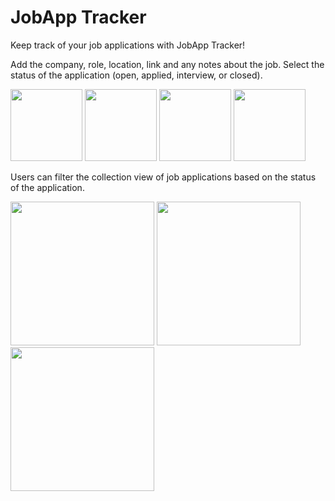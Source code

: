 # JobApp Tracker

Keep track of your job applications with JobApp Tracker!

Add the company, role, location, link and any notes about the job. Select the status of the application (open, applied, interview, or closed).
<p float="center">
<img src="https://user-images.githubusercontent.com/22801309/209336938-c3744ceb-c70b-482d-a8b5-470d2bd1b061.png" width="115">
<img src="https://user-images.githubusercontent.com/22801309/209336940-aeeff1ae-127c-48f0-8350-cdca13315ff0.png" width="115">
<img src="https://user-images.githubusercontent.com/22801309/209336941-6f1dd77e-2206-4a21-97e5-d1386036caac.png" width="115">
<img src="https://user-images.githubusercontent.com/22801309/209336942-8348a186-d6f5-45a6-937c-646d76290395.png" width="115">
</p>

Users can filter the collection view of job applications based on the status of the application.

<p float="center">
<img src="https://user-images.githubusercontent.com/22801309/209336943-10407cd8-41df-4183-b304-182441eb045d.png" width="230">
<img src="https://user-images.githubusercontent.com/22801309/209336945-66741f0b-d811-4b96-8002-18f09ca7e8d0.png" width="230">
<img src="https://user-images.githubusercontent.com/22801309/209336947-773d1334-7480-461a-a5e4-52bf5c48e63e.png" width="230">
</p>
